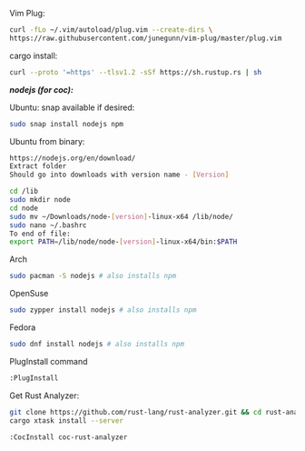 Vim Plug: 
```bash 
curl -fLo ~/.vim/autoload/plug.vim --create-dirs \
https://raw.githubusercontent.com/junegunn/vim-plug/master/plug.vim
```
cargo install:
```bash
curl --proto '=https' --tlsv1.2 -sSf https://sh.rustup.rs | sh
```

***nodejs (for coc):***

Ubuntu:
snap available if desired:
```bash
sudo snap install nodejs npm
  ```
 Ubuntu from binary:
 ```bash
 https://nodejs.org/en/download/
 Extract folder
 Should go into downloads with version name - [Version]
 
 cd /lib
 sudo mkdir node
 cd node
 sudo mv ~/Downloads/node-[version]-linux-x64 /lib/node/
 sudo nano ~/.bashrc
 To end of file:
 export PATH=/lib/node/node-[version]-linux-x64/bin:$PATH

 ```
 Arch
 ```bash
 sudo pacman -S nodejs # also installs npm
 ```
 
 OpenSuse
 ```bash
 sudo zypper install nodejs # also installs npm
 ```
 
 Fedora
 ```bash
 sudo dnf install nodejs # also installs npm
 ```
 
 PlugInstall command
 ```bash
 :PlugInstall
 ```
 
 Get Rust Analyzer:
```bash
git clone https://github.com/rust-lang/rust-analyzer.git && cd rust-analyzer
cargo xtask install --server
```

 ```bash
 :CocInstall coc-rust-analyzer
 ```

